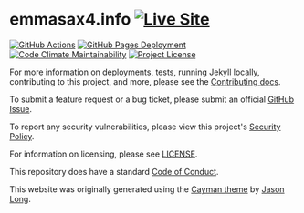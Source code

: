 # emmasax4.info [![Live Site](https://img.shields.io/website?label=https%3A%2F%2Femmasax4.info&url=https%3A%2F%2Femmasax4.info)](https://emmasax4.info)

[![GitHub Actions](https://img.shields.io/github/workflow/status/emmasax4/emmasax4.info/Release?label=github%20actions%20build)](https://github.com/emmasax4/emmasax4.info/actions?query=workflow%3ARelease)
[![GitHub Pages Deployment](https://img.shields.io/github/deployments/emmasax4/emmasax4.info/github-pages?label=github%20pages%20deployment)](https://github.com/emmasax4/emmasax4.info/deployments)
[![Code Climate Maintainability](https://img.shields.io/codeclimate/maintainability/emmasax4/emmasax4.info?label=code%20climate%20maintainability)](https://codeclimate.com/github/emmasax4/emmasax4.info/maintainability)
[![Project License](https://img.shields.io/github/license/emmasax4/emmasax4.info?label=project%20license)](https://github.com/emmasax4/emmasax4.info/blob/main/LICENSE)

For more information on deployments, tests, running Jekyll locally, contributing to this project, and more, please see the  [Contributing docs](https://github.com/emmasax4/emmasax4.info/blob/main/.github/contributing.md).

To submit a feature request or a bug ticket, please submit an official [GitHub Issue](https://github.com/emmasax4/emmasax4.info/issues/new/choose).

To report any security vulnerabilities, please view this project's [Security Policy](https://github.com/emmasax4/emmasax4.info/security/policy).

For information on licensing, please see [LICENSE](https://github.com/emmasax4/emmasax4.info/blob/main/LICENSE).

This repository does have a standard [Code of Conduct](https://github.com/emmasax4/emmasax4.info/blob/main/.github/code_of_conduct.md).

This website was originally generated using the [Cayman theme](https://github.com/jasonlong/cayman-theme) by [Jason Long](https://twitter.com/jasonlong).
